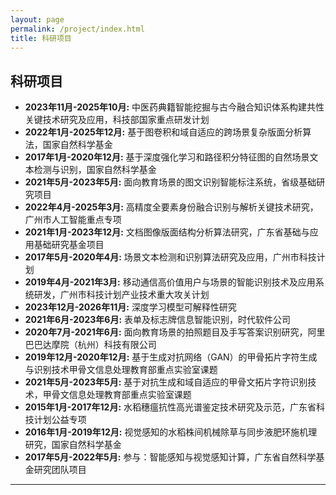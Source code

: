 ```yaml
---
layout: page
permalink: /project/index.html
title: 科研项目
---
```


## 科研项目

- **2023年11月-2025年10月:** 中医药典籍智能挖掘与古今融合知识体系构建共性关键技术研究及应用，科技部国家重点研发计划
- **2022年1月-2025年12月:** 基于图卷积和域自适应的跨场景复杂版面分析算法，国家自然科学基金
- **2017年1月-2020年12月:** 基于深度强化学习和路径积分特征图的自然场景文本检测与识别，国家自然科学基金
- **2021年5月-2023年5月:** 面向教育场景的图文识别智能标注系统，省级基础研究项目
- **2022年4月-2025年3月:** 高精度全要素身份融合识别与解析关键技术研究，广州市人工智能重点专项
- **2021年1月-2023年12月:** 文档图像版面结构分析算法研究，广东省基础与应用基础研究基金项目
- **2017年5月-2020年4月:** 场景文本检测和识别算法研究及应用，广州市科技计划
- **2019年4月-2021年3月:** 移动通信高价值用户与场景的智能识别技术及应用系统研发，广州市科技计划产业技术重大攻关计划
- **2023年12月-2026年11月:** 深度学习模型可解释性研究
- **2021年6月-2023年6月:** 表单及标志牌信息智能识别，时代软件公司
- **2020年7月-2021年6月:** 面向教育场景的拍照题目及手写答案识别研究，阿里巴巴达摩院（杭州）科技有限公司
- **2019年12月-2020年12月:** 基于生成对抗网络（GAN）的甲骨拓片字符生成与识别技术甲骨文信息处理教育部重点实验室课题
- **2021年5月-2023年5月:** 基于对抗生成和域自适应的甲骨文拓片字符识别技术，甲骨文信息处理教育部重点实验室课题
- **2015年1月-2017年12月:** 水稻穗瘟抗性高光谱鉴定技术研究及示范，广东省科技计划公益专项
- **2016年1月-2019年12月:** 视觉感知的水稻株间机械除草与同步液肥环施机理研究，国家自然科学基金
- **2017年5月-2022年5月:** 参与：智能感知与视觉感知计算，广东省自然科学基金研究团队项目

---
